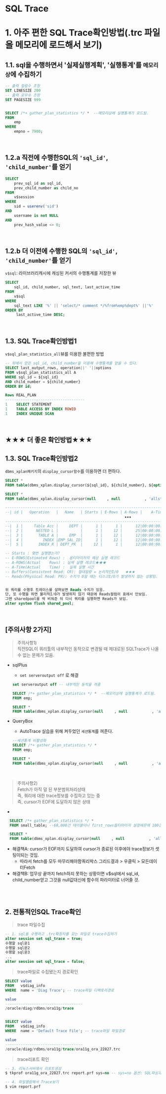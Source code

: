 # SQL Trace



# 1. 아주 편한 SQL Trace확인방법(.trc 파일을 메모리에 로드해서 보기)

## 1.1. sql을 수행하면서 '실제실행계획', '실행통계'를 `메모리상`에 수집하기
```sql
-- 출력 컬럼수 조정
SET LINESIZE 200
-- 출력 로우수 조정
SET PAGESIZE 999


SELECT /*+ gather_plan_statistics */ *  --메모리상에 실행통계가 로드됨.
FROM
    emp
WHERE
    empno = 7900;
```

<br>

## 1.2.a 직전에 수행한SQL의 `'sql_id'`, `'child_number'`를 얻기
```sql
SELECT
    prev_sql_id as sql_id,
    prev_child_number as child_no
FROM
    v$session
WHERE
    sid = userenv('sid')
AND 
    username is not NULL
AND 
    prev_hash_value <> 0;
```

<br>

## 1.2.b 더 이전에 수행한 SQL의 `'sql_id'`, `'child_number'`를 얻기
`v$sql`: 라이브러리캐시에 캐싱된 커서의 수행통계를 저장한 뷰
```sql
SELECT 
    sql_id, child_number, sql_text, last_active_time
FROM 
    v$sql
WHERE
    sql_text LIKE '%' || 'select/* comment */%from%emp%dept%' ||'%'
ORDER BY
     last_active_time DESC;
```

<br>

## 1.3. SQL Trace확인방법1
`v$sql_plan_statistics_all`뷰를 이용한 불편한 방법
```sql
-- 위에서 얻은 sql_id, child_number을 이용해 수행통계를 얻을 수 있다.
SELECT last_output_rows, operation||' '||options
FROM v$sql_plan_statistics_all A
WHERE sql_id = ${sql_id}
AND child_number = ${child_number}
ORDER BY id;

Rows REAL_PLAN
------------------------------------
1    SELECT STATEMENT
1    TABLE ACCESS BY INDEX ROWID
1    INDEX UNIQUE SCAN
```

<br>

## ★★★ 더 좋은 확인방법★★★
## 1.3. SQL Trace확인방법2
`dbms_xplan패키지`의 `display_cursor함수`를 이용하면 더 편하다.
```sql
SELECT *
FROM table(dbms_xplan.display_cursor(${sql_id}, ${child_number}, ${option}));

SELECT *
FROM table(dbms_xplan.display_cursor(null     , null           , 'allstats last'));

-----------------------------------------------------------------------------------------------
--| id |   Operation   |   Name   | Starts | E-Rows | A-Rows |    A-Time    | Buffers | Reads |
                                                      ★★★                  ★★★
-----------------------------------------------------------------------------------------------
--|  1 |     Table Acc |     DEPT |      1 |      1 |      12|00:00:00:00.04|      20 |     18|
--|  2 |      NESTED L |          |      1 |     12 |      25|00:00:00:00.93|       8 |     17|
--|  3 |       TABLE A |     EMP  |      1 |     12 |      12|00:00:00:00.04|       4 |     16|
--|  4 |         INDEX |EMP_SAL_ID|      1 |     12 |      12|00:00:00:00.02|       2 |      8|
--|  5 |       INDEX R | DEPT_PK  |     12 |      1 |      12|00:00:00:00.01|       4 |      1|

-- Starts : 몇번 실행했는가?
-- E-ROWS(Estimated Rows) :  옵티마이저의 예상 실행 레코드
-- A-ROWS(Actual    Rows) : 실제 실행 레코드★★★
-- A-Time(Actual    Time) :  실제 실행 시간
-- Buffers(Consistent Read: CR): 절대일량 = 논리적인I/O   ★★★
-- Reads(Physical Read: PR): 수치가 0일 때는 디스크I/O가 발생하지 않는 상황임. 


위 쿼리를 수행후 트레이스를 살펴보면 Reads 수치가 있음.
단, 또 수행을 하면 물리적I/O가 발생하지 않기 때문에 Reads컬럼이 표에서 안보임.
그땐 sharedpool을 싹 비워준 뒤 다시 쿼리를 실행하면 Reads가 보임.
alter system flush shared_pool;
```
<br>

## [주의사항 2가지]
> 주의사항1)<br>
> 직전SQL이 쿼리툴의 내부적인 동작으로 변경될 때 제대로된 SQLTrace가 나올 수 없는 문제가 있음.
- sqlPlus
  - `set serveroutput off` 로 해결
  ```sql 
  set serveroutput off -- 내부적인 동작을 꺼줌
  
  SELECT /*+ gather_plan_statistics */ *  --메모리상에 실행통계가 로드됨.
  FROM emp;

  SELECT *
  FROM table(dbms_xplan.display_cursor(null     , null           , 'allstats last'));
  ```

- QueryBox
  - AutoTrace 실습을 위해 켜두었던 `세션통계`를 꺼준다.
  ```sql
  --세션통계 비활성화
  SELECT /*+ gather_plan_statistics */ *  
  FROM emp;

  SELECT *
  FROM table(dbms_xplan.display_cursor(null     , null           , 'allstats last')); -- 잘나옴.
  ```

<br>

> 주의사항2)<br>
> Fetch가 아직 덜 된 부분범위처리상태<br>
> 즉, 쿼리에 대한 trace정보를 수집하고 있는 중<br>
> 즉, cursor가 EOF에 도달하지 않은 상태 
- 

```sql
  SELECT /*+ gather_plan_statistics */ *  
  FROM small_table; --68,000건 테이블이나 first_rows옵티마이저 설정때문에 100건 또는 200건만 일단 fetch됨.

  SELECT *
  FROM table(dbms_xplan.display_cursor(null     , null           , 'allstats last')); -- 비정상적으로 나옴.

```
  
  - 해결책A:  cursor가 EOF까지 도달하여 cursor가 종료된 이후에야 trace정보가 셋팅이되는 것임.<br>
    - 따라서 fetch를 모두 마무리해야함쿼리박스 그리드결과 > 우클릭 > 모든데이터Fetch
  - 해결책B:  업무상 끝까지 fetch하지 못하는 상황이면 v$sql에서 sql_id, child_number얻고 그것을 null값대신에 함수의 파라미터로 너어줄 것.

<br><br>
## 2. 전통적인SQL Trace확인
> trace 파일수집
```sql
-- 1. sql을 수행하고 .trc확장자를 갖는 파일로 trace수집하기
alter session set sql_trace = true;
수행할 sql문1
수행할 sql문2
수행할 sql문3
...
alter session set sql_trace = false;
```

> trace파일로 수집됐는지 경로확인
```sql
SELECT value
FROM   v$diag_info
WHERE  name = 'Diag Trace'; -- trace파일 디렉토리경로

value
-----------------------------------
/oracle/diag/rdbms/ora11g/trace


SELECT value
FROM   v$diag_info
WHERE  name = 'Default Trace File'; -- trace파일 파일경로

value
-----------------------------------
/oracle/diag/rdbms/ora11g/trace/ora11g_ora_22827.trc
```

> trace리포트 확인
```sql
-- 3. 리눅스서버에서 리포트생성
$ tkprof ora11g_ora_22827.trc report.prf sys=no -- sys=no 옵션: SQL파싱과정이 내부적으로 수행되는 것을 제외해줌.

-- 4. 파일열람해서 Trace보기
$ vim report.prf
```